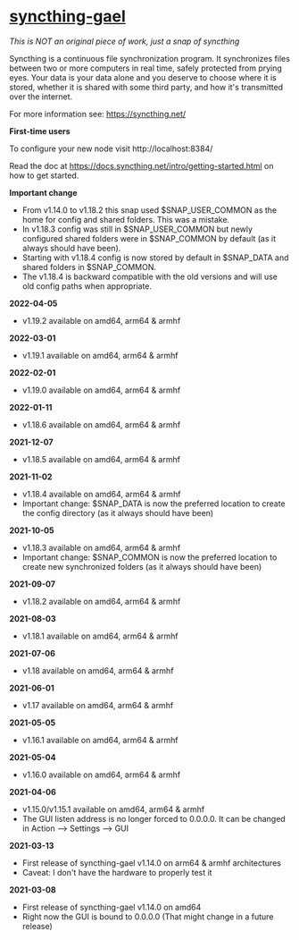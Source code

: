 # [syncthing-gael](https://snapcraft.io/syncthing-gael)

_This is NOT an original piece of work, just a snap of syncthing_

Syncthing is a continuous file synchronization program. It synchronizes files between two or more computers in real time, safely protected from prying eyes. Your data is your data alone and you deserve to choose where it is stored, whether it is shared with some third party, and how it's transmitted over the internet.

For more information see: https://syncthing.net/

**First-time users**

To configure your new node visit http://localhost:8384/

Read the doc at https://docs.syncthing.net/intro/getting-started.html on how to get started.

**Important change**

* From v1.14.0 to v1.18.2 this snap used $SNAP_USER_COMMON as the home for config and shared folders. This was a mistake.
* In v1.18.3 config was still in $SNAP_USER_COMMON but newly configured shared folders were in $SNAP_COMMON by default (as it always should have been).
* Starting with v1.18.4 config is now stored by default in $SNAP_DATA and shared folders in $SNAP_COMMON.
* The v1.18.4 is backward compatible with the old versions and will use old config paths when appropriate.

**2022-04-05**
* v1.19.2 available on amd64, arm64 & armhf

**2022-03-01**
* v1.19.1 available on amd64, arm64 & armhf

**2022-02-01**
* v1.19.0 available on amd64, arm64 & armhf

**2022-01-11**
* v1.18.6 available on amd64, arm64 & armhf

**2021-12-07**
* v1.18.5 available on amd64, arm64 & armhf

**2021-11-02**
* v1.18.4 available on amd64, arm64 & armhf
* Important change: $SNAP_DATA is now the preferred location to create the config directory (as it always should have been)

**2021-10-05**
* v1.18.3 available on amd64, arm64 & armhf
* Important change: $SNAP_COMMON is now the preferred location to create new synchronized folders (as it always should have been)

**2021-09-07**
* v1.18.2 available on amd64, arm64 & armhf

**2021-08-03**
* v1.18.1 available on amd64, arm64 & armhf

**2021-07-06**
* v1.18 available on amd64, arm64 & armhf

**2021-06-01**
* v1.17 available on amd64, arm64 & armhf

**2021-05-05**
* v1.16.1 available on amd64, arm64 & armhf

**2021-05-04**
* v1.16.0 available on amd64, arm64 & armhf

**2021-04-06**
* v1.15.0/v1.15.1 available on amd64, arm64 & armhf
* The GUI listen address is no longer forced to 0.0.0.0. It can be changed in Action --> Settings --> GUI

**2021-03-13**
* First release of syncthing-gael v1.14.0 on arm64 & armhf architectures
* Caveat: I don't have the hardware to properly test it

**2021-03-08**
* First release of syncthing-gael v1.14.0 on amd64
* Right now the GUI is bound to 0.0.0.0 (That might change in a future release)
